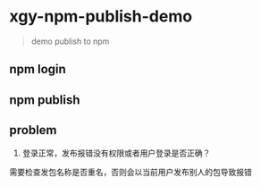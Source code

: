 # xgy-npm-publish-demo
> demo publish to npm

## npm login

## npm publish

## problem

1. 登录正常，发布报错没有权限或者用户登录是否正确？

需要检查发包名称是否重名，否则会以当前用户发布别人的包导致报错

